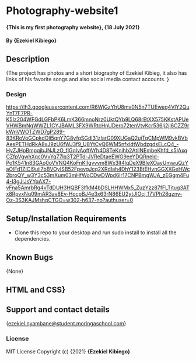 # Photography-website1
#### {This is my first photography website}, {18 July 2021}
#### By **{Ezekiel Kibiego}**
## Description
{The project has photos and a short biography of Ezekiel Kibieg, it also has links of his favorite songs and also social media contact accounts. }
### Design 
https://lh3.googleusercontent.com/R6WjGzYhU8mv0N5n7TUEweg4VlY2QuYnT7F7PR-K5Iz204WFGdLGFbPK6LmK366mnoNrz0UktQYb9LQ68rEtXX575KKstAPUeVHWBmNgWWZL1CYJBAML3FX9WRtcHnUDero72tenVtvKcr536Ij2jI6CZZ9rkWnVWOTZWD7gP289-83KRoVoGCpkdOli5qnY7G8yfqSGdI31zIarG09XUGaQ2ujTgCMpWM9vkBVbAesPETHdRkA8xJ9zU6fWJ3f9_U8YtCyQ6WM5nfxldtWbdzgdsELcQ4_-HyZJHpBmpqjbJNJLzO_flGqlvAoffAYh4D8TeKnihb2AtilNEmbeKhfd_s5IAxqCZfpVgwhXqc0VvYq77lq3T2PTd-JVReDtaeEWG9eeYDQRneld-Po1K541n83GAo0oVVNQ4KoFnKIIgvvvm8Wx3lt4lqDeX9BIeXOayUmwuQzYaOlFd1ZICI9uii7bBVOyISB52FpevgJcq2XRdIah4DhY123BtEHvnGGXXGeHWc2broQY_w3Y3c53mXum03mHfWoCDwDWpd6Ir17CNPBmgWJA_zEGgm4Fu4-I3gJIJsYYqAX7-vFna5AmrbRg4vTdDUH3HQBF3lfkM4bDSLHHWMx5_ZuzYzz87fFLTitug3ATx8RpvxNq09mAR3av8Ev-HocpBJ4e3x63rN86EU2ytJIOcj_17VPh28qzny-Oz-3S3KAJMshqCTGO=w302-h637-no?authuser=0

## Setup/Installation Requirements
* Clone this repo to your desktop and run sudo install to install all the dependencies.
## Known Bugs
{None}
## HTML and CSS}
## Support and contact details
{ezekiel.nyambane@student.moringaschool.com}
### License
MIT License
Copyright (c) {2021} **{Ezekiel Kibiego}**